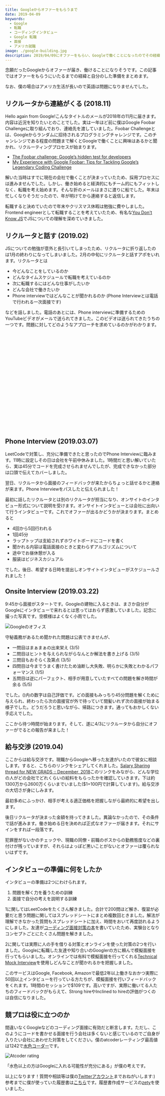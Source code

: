 ```yaml
---
title: Googleからオファーをもらうまで
date: 2019-04-09
keywords:
  - Google
  - 転職
  - コーディングインタビュー
  - Google 転職
  - 面接
  - アメリカ就職
image: ./google-building.jpg
description: 2019/04/09にオファーをもらい、Googleで働くことになったのでその経緯をまとめました。
---
```


念願だったGoogleからオファーが届き、働けることになりそうです。この記事ではオファーをもらうにいたるまでの経緯と自分のした準備をまとめます。

<div><twitter-embed id="1115717398508654592"></twitter-embed></div>

なお、僕の場合はアメリカ生活が長いので英語は問題になりませんでした。

## リクルータから連絡がくる (2018.11)

Hello again from Google!こんなタイトルのメールが2018年の11月に届きます。内容は近況を知りたいとのことでした。実は一年ほど前に僕はGoogle Foobar Challengeに取り組んでおり、連絡先を渡していました。Foobar Challengeとは、Googleからランダムに招待されるプログラミングチャレンジです。このチャンレンジである程度の問題まで解くとGoogleで働くことに興味はあるかと聞かれ、リクルーティングプロセスが始まります。

* [The Foobar challenge: Google’s hidden test for developers](https://medium.freecodecamp.org/the-foobar-challenge-googles-hidden-test-for-developers-ed8027c1184)
* [My Experience with Google Foobar: Tips for Tackling Google’s Legendary Coding Challenge](https://medium.com/@avery_1242/my-experience-with-google-foobar-tips-for-tackling-googles-legendary-coding-challenge-dbc20a054e4e)

解いた当時はすでに現在の会社で働くことが決まっていたため、採用プロセスには進みませんでした。しかし、働き始めると経済的にもチーム的にもフィットしなく、転職を考え始めます。そんな折のメールはまさに渡りに船でした。年末は忙しくなりそうだったので、年が明けてから連絡すると返信します。

転職すると決めていたので年末やクリスマス休暇は勉強に費やしました。Frontend engineerとして転職することを考えていたため、有名な[You Don't Know JS](https://github.com/getify/You-Dont-Know-JS)でJSについての理解を深めていきました。

## リクルータと話す (2019.02)

JSについての勉強が意外と長引いてしまったため、リクルータに折り返したのは1月の終わりになってしまいました。2月の中旬にリクルータと話すアポをいれます。リクルータとは

* 今どんなことをしているのか
* どんなタイムスケジュールで転職を考えているのか
* 次に転職するにはどんな仕事がしたいか
* どんな会社で働きたいか
* Phone interviewではどんなことが聞かれるのか (Phone Interviewとは電話で行われる一次面接です)

などを話しました。電話のあとには、Phone interviewに準備するためのYouTubeビデオがメールで送られてきました。このビデオは送られてきたうちの一つです。問題に対してどのようなアプローチを求めているのかがわかります。

<iframe width="560" height="315" data-src="https://www.youtube.com/embed/XKu_SEDAykw" frameborder="0" allow="accelerometer; autoplay; encrypted-media; gyroscope; picture-in-picture" allowfullscreen class="lazyload"></iframe>

## Phone Interview (2019.03.07)

LeetCodeで対策し、充分に準備できたと思ったのでPhone Interviewに臨みます。11時に設定しその日は会社を午前中休みました。1時間だと思い解いていたら、実は45分でコードを完成させられませんでしたが、完成できなかった部分は口頭で伝えてカバーしました。

翌日、リクルータから面接のフィードバックが来たからちょっと話せるかと連絡が来ます。Phone Interviewをパスしたと伝えられました！

最初に話したリクルータとは別のリクルータが担当になり、オンサイトのインタビュー形式について説明を受けます。オンサイトインタビューとは会社に出向いて行うインタビューです。これでオファーが出るかどうかが決まります。まとめると

* 4回から5回行われる
* 1回45分
* ラップトップは支給されずホワイトボードにコードを書く
* 聞かれる内容は電話面接のときと変わらずアルゴリズムについて
* 途中でお昼休憩が入る
* 服装はビジネスカジュアル

でした。後日、希望する日時を提出しオンサイトインタビューがスケジュールされました！

## Onsite Interview (2019.03.22)

9:45から面接がスタートです。Googleの建物に入るときは、まさか自分がGoogleにインタビューで来れるとは思ってはおらず感激していました。記念に撮った写真です。空模様はよくなく小雨でした。

![Googleのオフィス](./google-building.jpg)

守秘義務があるため聞かれた問題は公表できませんが、

* 一問目はまぁまぁの出来栄え (3/5)
* 二問目はヒントを与えられながらなんとか解法を書き上げる (3/5)
* 三問目もおそらく及第点 (3/5)
* 四問目は今までうまく書けたため油断し大失敗、明らかに失敗とわかるパフォーマンス (1/5)
* 五問目は逆にパーフェクト、相手が用意していたすべての問題を解き時間が余る (5/5)

でした。()内の数字は自己評価です。どの面接もみっちり45分問題を解くために与えられ、終わったら次の面接官が外で待っていて間髪いれず次の面接が始まる様子でした。どうだろうと思いながら、帰路につきます。通ってもおかしくない手応えでした。

ここから待つ時間が始まります。そして、遂に4/3にリクルータから自分にオファーがでるとの報告が来ました！

## 給与交渉 (2019.04)

ここからは給与交渉です。現職からGoogleへ移った友達がいたので彼女に相談します。すると、こちらのリンクをシェアしてくれました。[Salary Sharing thread for NEW GRADS :: December, 2018](https://www.reddit.com/r/cscareerquestions/comments/a39y3m/official_salary_sharing_thread_for_new_grads/)このリンクをみながら、どんな学位の人がどの会社でどれくらいの給料をもらったかを確認していきます。下は約1300万から2600万くらいまでいました($1=100円で計算しています)。給与交渉の大切さが身にしみます。

最初多めにふっかけ、相手が考える適正価格を把握しながら最終的に希望を出します。

後日リクルータが決まった金額を持ってきました。異論なかったので、その条件で話が進みます。働き始める日を決めれば正式なオファーが届きます。それにサインをすれば一段落です。

犯罪歴がないかのチェックや、現職の同僚・前職のボスからの勤務態度などの裏付けが残っていますが、それらはよっぽど黒いことがないとオファーは覆られないはずです。

## インタビューの準備に何をしたか

インタビューの準備は2つにわけられます。

1. 問題を解く力を養うための訓練
2. 面接で自分の考えを説明する訓練

1に関してはLeetCodeをたくさん解きました。合計で200問ほど解き、復習が必要だと思う問題に関してはスプレッドシートにまとめ複数回ときました。解法が理解できなかった質問もスプレッドシートに加え、時間をおいて再度訪れるようにしました。友達が[コーディング面接対策の本](https://github.com/liyin2015/Algorithms-and-Coding-Interviews/blob/master/Preparing_for_the_real-world_software_engineering.pdf)を書いていたため、実験台となりコンセプトごとにたくさん問題を解きました。

2に関しては実際に人の手を借りる対策とオンラインを使った対策の2つを行いました。Googleに転職した友達や知り合いのGooglerの方に頼んで模擬面接を行ってもらいました。オンラインでは有料で模擬面接を行ってくれる[Technical Mock Interview](https://www.techmockinterview.com)を使用しどんなことが聞かれるかを把握しました。

このサービスはGoogle, Facebook, Amazonで最低2年以上働きなおかつ実際に50回以上インタビューを行っている方たちが、模擬面接を行いフィードバックをくれます。1時間のセッションで$109です。高いですが、実際に働いてる人たちのフィードバックがもらえて、Strong hireやInclined to hireの評価がつくのは自信になりました。

## 競プロは役に立つのか

間違いなくGoogleなどのコーディング面接に有効だと断言します。ただし、このようにコードを書かせる面接を行う会社は多くないと感じているのでご自身が入りたい会社にあわせた対策をしてください。僕のatcoderレーティング最高値は1242で[水色コーダー](https://atcoder.jp/users/kohei94)です。

![Atcoder rating](./atcoder-rating.png)

「水色以上の方はGoogleに入れる可能性が充分にある」が僕の考えです。

以上になります！質問や相談等は僕の[Twitterアカウント](https://twitter.com/koheiarai94)までおねがいします:) 参考までに僕が使っていた履歴書は[こちら](https://drive.google.com/file/d/1JvSQem8KZfPqcop3Etewuezb1c6tHad7/view?usp=sharing)です。履歴書作成サービスの[zety](https://zety.com/)を使いました。